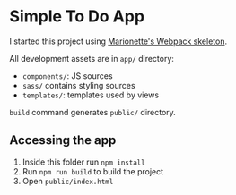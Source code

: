 # Simple To Do App

I started this project using [Marionette's Webpack skeleton](https://github.com/marionettejs/marionette-integrations/tree/master/webpack).

All development assets are in `app/` directory:

- `components/`: JS sources
- `sass/` contains styling sources
- `templates/`: templates used by views

`build` command generates `public/` directory.

## Accessing the app

1. Inside this folder run `npm install`
1. Run `npm run build` to build the project 
2. Open `public/index.html`
